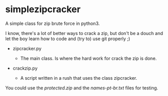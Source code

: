 # simplezipcracker

A simple class for zip brute force in python3.

I know, there's a lot of better ways to crack a zip, but don't be a douch and let the boy learn how to code and (try to) use git properly ;)

- zipcracker.py
  - The main class. Is where the hard work for crack the zip is done.
  
- crackzip.py
  - A script written in a rush that uses the class zipcracker.

You could use the *protected.zip* and the *names-pt-br.txt* files for testing.
